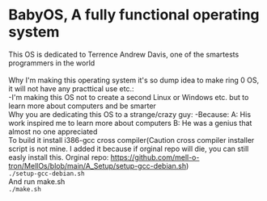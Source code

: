 # BabyOS, A fully functional operating system
This OS is dedicated to Terrence Andrew Davis, one of the smartests programmers in the world<br>
<br>
Why I'm making this operating system it's so dump idea to make ring 0 OS, it will not have any practtical use etc.:<br>
-I'm making this OS not to create a second Linux or Windows etc. but to learn more about computers and be smarter<br>
Why you are dedicating this OS to a strange/crazy guy:
-Because:
A: His work inspired me to learn more about computers
B: He was a genius that almost no one appreciated
<br>
To build it install i386-gcc cross compiler(Caution cross compiler installer script is not mine. I added it because if orginal repo will die, you can still easly install this. Orginal repo: https://github.com/mell-o-tron/MellOs/blob/main/A_Setup/setup-gcc-debian.sh)<br>
<code>./setup-gcc-debian.sh</code><br>
And run make.sh<br>
<code>./make.sh</code><br>
